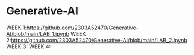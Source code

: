 # Generative-AI
WEEK 1:https://github.com/2303A52470/Generative-AI/blob/main/LAB_1.ipynb
WEEK 2:https://github.com/2303A52470/Generative-AI/blob/main/LAB_2.ipynb
WEEK 3:
WEEK 4:
